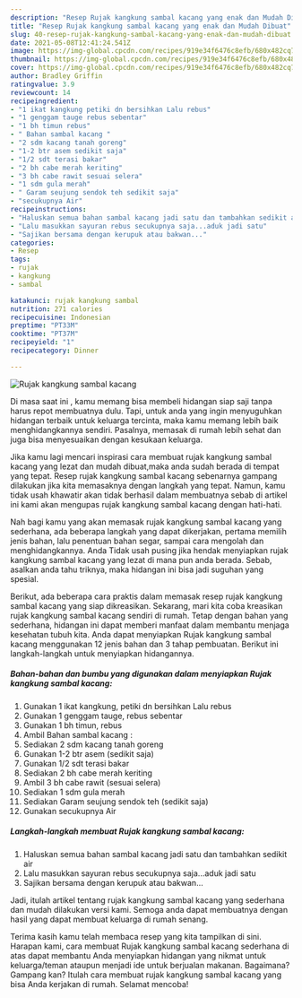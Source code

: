 ```yaml
---
description: "Resep Rujak kangkung sambal kacang yang enak dan Mudah Dibuat"
title: "Resep Rujak kangkung sambal kacang yang enak dan Mudah Dibuat"
slug: 40-resep-rujak-kangkung-sambal-kacang-yang-enak-dan-mudah-dibuat
date: 2021-05-08T12:41:24.541Z
image: https://img-global.cpcdn.com/recipes/919e34f6476c8efb/680x482cq70/rujak-kangkung-sambal-kacang-foto-resep-utama.jpg
thumbnail: https://img-global.cpcdn.com/recipes/919e34f6476c8efb/680x482cq70/rujak-kangkung-sambal-kacang-foto-resep-utama.jpg
cover: https://img-global.cpcdn.com/recipes/919e34f6476c8efb/680x482cq70/rujak-kangkung-sambal-kacang-foto-resep-utama.jpg
author: Bradley Griffin
ratingvalue: 3.9
reviewcount: 14
recipeingredient:
- "1 ikat kangkung petiki dn bersihkan Lalu rebus"
- "1 genggam tauge rebus sebentar"
- "1 bh timun rebus"
- " Bahan sambal kacang "
- "2 sdm kacang tanah goreng"
- "1-2 btr asem sedikit saja"
- "1/2 sdt terasi bakar"
- "2 bh cabe merah keriting"
- "3 bh cabe rawit sesuai selera"
- "1 sdm gula merah"
- " Garam seujung sendok teh sedikit saja"
- "secukupnya Air"
recipeinstructions:
- "Haluskan semua bahan sambal kacang jadi satu dan tambahkan sedikit air"
- "Lalu masukkan sayuran rebus secukupnya saja...aduk jadi satu"
- "Sajikan bersama dengan kerupuk atau bakwan..."
categories:
- Resep
tags:
- rujak
- kangkung
- sambal

katakunci: rujak kangkung sambal 
nutrition: 271 calories
recipecuisine: Indonesian
preptime: "PT33M"
cooktime: "PT37M"
recipeyield: "1"
recipecategory: Dinner

---
```



![Rujak kangkung sambal kacang](https://img-global.cpcdn.com/recipes/919e34f6476c8efb/680x482cq70/rujak-kangkung-sambal-kacang-foto-resep-utama.jpg)

Di masa  saat ini , kamu memang bisa membeli hidangan siap saji tanpa harus repot membuatnya dulu. Tapi, untuk anda yang ingin menyuguhkan hidangan terbaik untuk keluarga tercinta, maka kamu memang lebih baik menghidangkannya sendiri. Pasalnya, memasak di rumah lebih sehat dan juga bisa menyesuaikan dengan kesukaan keluarga.

Jika kamu lagi mencari inspirasi cara membuat rujak kangkung sambal kacang yang lezat dan mudah dibuat,maka anda sudah berada di tempat yang tepat. Resep rujak kangkung sambal kacang  sebenarnya gampang dilakukan jika kita memasaknya dengan langkah yang tepat. Namun, kamu tidak usah khawatir akan tidak berhasil dalam membuatnya 
sebab di artikel ini kami akan mengupas rujak kangkung sambal kacang dengan hati-hati.  



Nah bagi kamu yang akan memasak rujak kangkung sambal kacang yang sederhana, ada beberapa langkah yang dapat dikerjakan, pertama memilih jenis bahan, lalu penentuan bahan segar, sampai cara mengolah dan menghidangkannya. Anda Tidak usah pusing jika hendak menyiapkan rujak kangkung sambal kacang yang lezat di mana pun anda berada. Sebab, asalkan anda  tahu triknya, maka hidangan ini bisa jadi suguhan yang spesial.

Berikut, ada beberapa cara praktis  dalam memasak resep rujak kangkung sambal kacang yang siap dikreasikan. Sekarang, mari kita coba kreasikan rujak kangkung sambal kacang sendiri di rumah. Tetap dengan bahan yang sederhana, hidangan ini dapat memberi manfaat dalam membantu menjaga kesehatan tubuh kita. Anda dapat menyiapkan Rujak kangkung sambal kacang menggunakan 12 jenis bahan dan 3 tahap pembuatan. Berikut ini langkah-langkah untuk menyiapkan hidangannya.

<!--inarticleads1-->

##### Bahan-bahan dan bumbu yang digunakan dalam menyiapkan Rujak kangkung sambal kacang:

1. Gunakan 1 ikat kangkung, petiki dn bersihkan Lalu rebus
1. Gunakan 1 genggam tauge, rebus sebentar
1. Gunakan 1 bh timun, rebus
1. Ambil  Bahan sambal kacang :
1. Sediakan 2 sdm kacang tanah goreng
1. Gunakan 1-2 btr asem (sedikit saja)
1. Gunakan 1/2 sdt terasi bakar
1. Sediakan 2 bh cabe merah keriting
1. Ambil 3 bh cabe rawit (sesuai selera)
1. Sediakan 1 sdm gula merah
1. Sediakan  Garam seujung sendok teh (sedikit saja)
1. Gunakan secukupnya Air




<!--inarticleads2-->

##### Langkah-langkah membuat Rujak kangkung sambal kacang:

1. Haluskan semua bahan sambal kacang jadi satu dan tambahkan sedikit air
1. Lalu masukkan sayuran rebus secukupnya saja...aduk jadi satu
1. Sajikan bersama dengan kerupuk atau bakwan...




Jadi, itulah artikel tentang  rujak kangkung sambal kacang  yang sederhana dan mudah dilakukan versi kami. Semoga anda dapat membuatnya dengan hasil yang dapat membuat keluarga di rumah senang. 

Terima kasih kamu telah membaca resep yang kita tampilkan di sini. Harapan kami, cara membuat  Rujak kangkung sambal kacang sederhana di atas dapat membantu Anda menyiapkan hidangan yang nikmat untuk keluarga/teman ataupun menjadi ide untuk berjualan makanan. Bagaimana? Gampang kan? Itulah cara membuat rujak kangkung sambal kacang yang bisa Anda kerjakan di rumah. Selamat mencoba!


